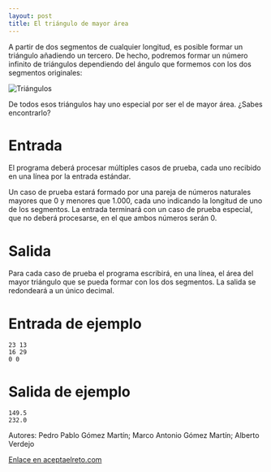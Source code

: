 ```yaml
---
layout: post
title: El triángulo de mayor área
---
```


A partir de dos segmentos de cualquier longitud, es posible formar un triángulo añadiendo un tercero. De hecho, podremos formar un número 
infinito de triángulos dependiendo del ángulo que formemos con los dos segmentos originales:

![Triángulos](https://www.aceptaelreto.com/pub/problems/v003/50/st/statements/Spanish/Triangulos.svg)

De todos esos triángulos hay uno especial por ser el de mayor área. ¿Sabes encontrarlo?

# Entrada

El programa deberá procesar múltiples casos de prueba, cada uno recibido en una línea por la entrada estándar.

Un caso de prueba estará formado por una pareja de números naturales mayores que 0 y menores que 1.000, cada uno indicando la longitud de 
uno de los segmentos. La entrada terminará con un caso de prueba especial, que no deberá procesarse, en el que ambos números serán 0.

# Salida

Para cada caso de prueba el programa escribirá, en una línea, el área del mayor triángulo que se pueda formar con los dos segmentos. La 
salida se redondeará a un único decimal.

# Entrada de ejemplo

```
23 13
16 29
0 0
```

# Salida de ejemplo 

```
149.5
232.0
```


Autores:	Pedro Pablo Gómez Martín; Marco Antonio Gómez Martín; Alberto Verdejo

[Enlace en aceptaelreto.com](https://www.aceptaelreto.com/pub/problems/v003/50/st/statements/Spanish/index.html)
